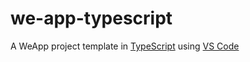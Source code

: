 # we-app-typescript
A WeApp project template in [TypeScript](http://www.typescriptlang.org/) using [VS Code](http://code.visualstudio.com/)
